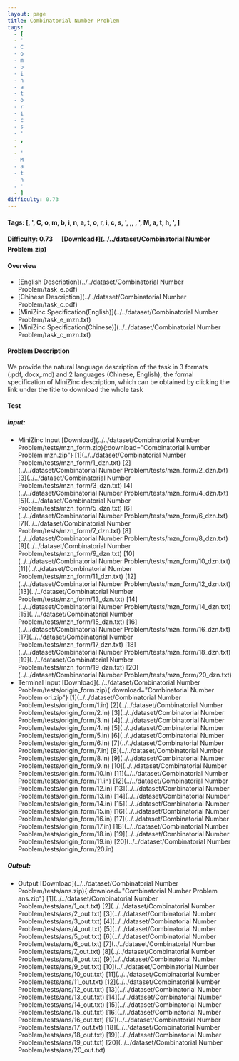 ```yaml
---
layout: page
title: Combinatorial Number Problem
tags:
  - [
  - '
  - C
  - o
  - m
  - b
  - i
  - n
  - a
  - t
  - o
  - r
  - i
  - c
  - s
  - '
  - ,
  -  
  - '
  - M
  - a
  - t
  - h
  - '
  - ]
difficulty: 0.73
---
```


#### Tags: [, ', C, o, m, b, i, n, a, t, o, r, i, c, s, ', ,,  , ', M, a, t, h, ', ]
#### Difficulty: 0.73 &nbsp;&nbsp;&nbsp;&nbsp; [Download⬇️](../../dataset/Combinatorial Number Problem.zip)
#### Overview
- [English Description](../../dataset/Combinatorial Number Problem/task_e.pdf)
- [Chinese Description](../../dataset/Combinatorial Number Problem/task_c.pdf)
- [MiniZinc Specification(English)](../../dataset/Combinatorial Number Problem/task_e_mzn.txt)
- [MiniZinc Specification(Chinese)](../../dataset/Combinatorial Number Problem/task_c_mzn.txt)

#### Problem Description
We provide the natural language description of the task in 3 formats (.pdf,.docx,.md) and 2 languages (Chinese, English), the formal specification of MiniZinc description, which can be obtained by clicking the link under the title to download the whole task
#### Test
##### Input:
- MiniZinc Input [Download](../../dataset/Combinatorial Number Problem/tests/mzn_form.zip){:download="Combinatorial Number Problem mzn.zip"} [1](../../dataset/Combinatorial Number Problem/tests/mzn_form/1_dzn.txt) [2](../../dataset/Combinatorial Number Problem/tests/mzn_form/2_dzn.txt) [3](../../dataset/Combinatorial Number Problem/tests/mzn_form/3_dzn.txt) [4](../../dataset/Combinatorial Number Problem/tests/mzn_form/4_dzn.txt) [5](../../dataset/Combinatorial Number Problem/tests/mzn_form/5_dzn.txt) [6](../../dataset/Combinatorial Number Problem/tests/mzn_form/6_dzn.txt) [7](../../dataset/Combinatorial Number Problem/tests/mzn_form/7_dzn.txt) [8](../../dataset/Combinatorial Number Problem/tests/mzn_form/8_dzn.txt) [9](../../dataset/Combinatorial Number Problem/tests/mzn_form/9_dzn.txt) [10](../../dataset/Combinatorial Number Problem/tests/mzn_form/10_dzn.txt) [11](../../dataset/Combinatorial Number Problem/tests/mzn_form/11_dzn.txt) [12](../../dataset/Combinatorial Number Problem/tests/mzn_form/12_dzn.txt) [13](../../dataset/Combinatorial Number Problem/tests/mzn_form/13_dzn.txt) [14](../../dataset/Combinatorial Number Problem/tests/mzn_form/14_dzn.txt) [15](../../dataset/Combinatorial Number Problem/tests/mzn_form/15_dzn.txt) [16](../../dataset/Combinatorial Number Problem/tests/mzn_form/16_dzn.txt) [17](../../dataset/Combinatorial Number Problem/tests/mzn_form/17_dzn.txt) [18](../../dataset/Combinatorial Number Problem/tests/mzn_form/18_dzn.txt) [19](../../dataset/Combinatorial Number Problem/tests/mzn_form/19_dzn.txt) [20](../../dataset/Combinatorial Number Problem/tests/mzn_form/20_dzn.txt) 
- Terminal Input [Download](../../dataset/Combinatorial Number Problem/tests/origin_form.zip){:download="Combinatorial Number Problem ori.zip"} [1](../../dataset/Combinatorial Number Problem/tests/origin_form/1.in) [2](../../dataset/Combinatorial Number Problem/tests/origin_form/2.in) [3](../../dataset/Combinatorial Number Problem/tests/origin_form/3.in) [4](../../dataset/Combinatorial Number Problem/tests/origin_form/4.in) [5](../../dataset/Combinatorial Number Problem/tests/origin_form/5.in) [6](../../dataset/Combinatorial Number Problem/tests/origin_form/6.in) [7](../../dataset/Combinatorial Number Problem/tests/origin_form/7.in) [8](../../dataset/Combinatorial Number Problem/tests/origin_form/8.in) [9](../../dataset/Combinatorial Number Problem/tests/origin_form/9.in) [10](../../dataset/Combinatorial Number Problem/tests/origin_form/10.in) [11](../../dataset/Combinatorial Number Problem/tests/origin_form/11.in) [12](../../dataset/Combinatorial Number Problem/tests/origin_form/12.in) [13](../../dataset/Combinatorial Number Problem/tests/origin_form/13.in) [14](../../dataset/Combinatorial Number Problem/tests/origin_form/14.in) [15](../../dataset/Combinatorial Number Problem/tests/origin_form/15.in) [16](../../dataset/Combinatorial Number Problem/tests/origin_form/16.in) [17](../../dataset/Combinatorial Number Problem/tests/origin_form/17.in) [18](../../dataset/Combinatorial Number Problem/tests/origin_form/18.in) [19](../../dataset/Combinatorial Number Problem/tests/origin_form/19.in) [20](../../dataset/Combinatorial Number Problem/tests/origin_form/20.in) 

##### Output:
- Output [Download](../../dataset/Combinatorial Number Problem/tests/ans.zip){:download="Combinatorial Number Problem ans.zip"} [1](../../dataset/Combinatorial Number Problem/tests/ans/1_out.txt) [2](../../dataset/Combinatorial Number Problem/tests/ans/2_out.txt) [3](../../dataset/Combinatorial Number Problem/tests/ans/3_out.txt) [4](../../dataset/Combinatorial Number Problem/tests/ans/4_out.txt) [5](../../dataset/Combinatorial Number Problem/tests/ans/5_out.txt) [6](../../dataset/Combinatorial Number Problem/tests/ans/6_out.txt) [7](../../dataset/Combinatorial Number Problem/tests/ans/7_out.txt) [8](../../dataset/Combinatorial Number Problem/tests/ans/8_out.txt) [9](../../dataset/Combinatorial Number Problem/tests/ans/9_out.txt) [10](../../dataset/Combinatorial Number Problem/tests/ans/10_out.txt) [11](../../dataset/Combinatorial Number Problem/tests/ans/11_out.txt) [12](../../dataset/Combinatorial Number Problem/tests/ans/12_out.txt) [13](../../dataset/Combinatorial Number Problem/tests/ans/13_out.txt) [14](../../dataset/Combinatorial Number Problem/tests/ans/14_out.txt) [15](../../dataset/Combinatorial Number Problem/tests/ans/15_out.txt) [16](../../dataset/Combinatorial Number Problem/tests/ans/16_out.txt) [17](../../dataset/Combinatorial Number Problem/tests/ans/17_out.txt) [18](../../dataset/Combinatorial Number Problem/tests/ans/18_out.txt) [19](../../dataset/Combinatorial Number Problem/tests/ans/19_out.txt) [20](../../dataset/Combinatorial Number Problem/tests/ans/20_out.txt) 

